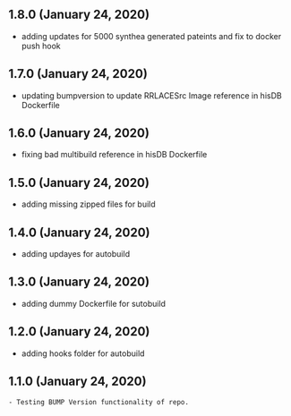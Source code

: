 ## 1.8.0 (January 24, 2020)
  - adding updates for 5000 synthea generated pateints and fix to docker push hook

## 1.7.0 (January 24, 2020)
  - updating bumpversion to update RRLACESrc Image reference in hisDB Dockerfile

## 1.6.0 (January 24, 2020)
  - fixing bad multibuild reference in hisDB Dockerfile

## 1.5.0 (January 24, 2020)
  - adding missing zipped files for build

## 1.4.0 (January 24, 2020)
  - adding updayes for autobuild

## 1.3.0 (January 24, 2020)
  - adding  dummy Dockerfile for sutobuild

## 1.2.0 (January 24, 2020)
  - adding hooks folder for autobuild

## 1.1.0 (January 24, 2020)
    - Testing BUMP Version functionality of repo.


